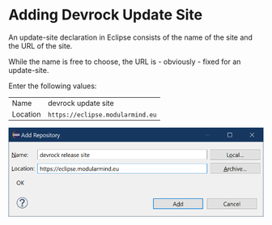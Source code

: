 # Adding Devrock Update Site

An update-site declaration in Eclipse consists of the name of the site and the URL of the site. 

While the name is free to choose, the URL is - obviously - fixed for an update-site.

Enter the following values:

|||
|---|---|
|Name|devrock update site
|Location|`https://eclipse.modularmind.eu`|

<style>
    img[alt=add-repository] {
        width: 40em;
    }
</style>

![add-repository](./images/add-devrock-update-site.png "modularmind update-site declaration")
